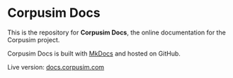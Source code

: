 # Corpusim Docs

This is the repository for **Corpusim Docs**, the online documentation for the Corpusim project.

Corpusim Docs is built with [MkDocs](https://www.mkdocs.org/) and hosted on GitHub.

Live version: [docs.corpusim.com](https://docs.corpusim.com/)


